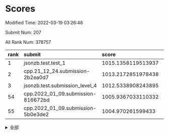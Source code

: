 # Scores

Modified Time: 2022-03-19 03:26:48

Submit Num: 207

All Rank Num: 378757

| rank |               submit               |       score        |       sigma        | pk_num |
| :--- | :--------------------------------- | :----------------- | :----------------- | :----- |
| 1    | jsonzb.test.test_1                 | 1015.1358119513937 | 0.8476192019626807 | 7322   |
| 2    | cpp.21_12_24.submission-2b2ea0d7   | 1013.2172851978438 | 0.7802512976508528 | 7319   |
| 3    | jsonzb.test.submission_level_4     | 1012.5338908243895 | 0.7985543053873037 | 7320   |
| 54   | cpp.2022_01_09.submission-816672bd | 1005.9367033110332 | 0.740590266199727  | 7320   |
| 55   | cpp.2022_01_09.submission-5b0e3de2 | 1004.970261599433  | 0.7188030786325933 | 7315   |


<details>
<summary>全部</summary>

| rank |                 submit                 |       score        |       sigma        | pk_num |
| :--- | :------------------------------------- | :----------------- | :----------------- | :----- |
| 1    | jsonzb.test.test_1                     | 1015.1358119513937 | 0.8476192019626807 | 7322   |
| 2    | cpp.21_12_24.submission-2b2ea0d7       | 1013.2172851978438 | 0.7802512976508528 | 7319   |
| 3    | jsonzb.test.submission_level_4         | 1012.5338908243895 | 0.7985543053873037 | 7320   |
| 4    | gobigger.level_3.submission_level_3_24 | 1012.3638055620183 | 0.7558092568721935 | 7324   |
| 5    | gobigger.level_3.submission_level_3_33 | 1011.9149695655949 | 0.7556785929727932 | 7323   |
| 6    | gobigger.level_3.submission_level_3_36 | 1011.8748460777771 | 0.7774856143338174 | 7316   |
| 7    | gobigger.level_3.submission_level_3_14 | 1011.7227831658514 | 0.7853086662359242 | 7320   |
| 8    | gobigger.level_3.submission_level_3_37 | 1011.4953996319817 | 0.7676942839227209 | 7316   |
| 9    | gobigger.level_3.submission_level_3_0  | 1011.2395063021718 | 0.7533999900308149 | 7320   |
| 10   | gobigger.level_3.submission_level_3_25 | 1011.06206947311   | 0.755415795632206  | 7320   |
| 11   | gobigger.level_3.submission_level_3_16 | 1010.9518770742555 | 0.7761129122112725 | 7319   |
| 12   | gobigger.level_3.submission_level_3_11 | 1010.8039496426211 | 0.7704765043779969 | 7312   |
| 13   | gobigger.level_3.submission_level_3_39 | 1010.6935414541838 | 0.7875777519950109 | 7323   |
| 14   | gobigger.level_3.submission_level_3_3  | 1010.6450191653354 | 0.7858162148966134 | 7320   |
| 15   | gobigger.level_3.submission_level_3_38 | 1010.6310666745684 | 0.7663963639949117 | 7316   |
| 16   | gobigger.level_3.submission_level_3_18 | 1010.5777970833642 | 0.7500554944956588 | 7320   |
| 17   | gobigger.level_3.submission_level_3_7  | 1010.4328187668655 | 0.7614164147110388 | 7323   |
| 18   | gobigger.level_3.submission_level_3_20 | 1010.399985761912  | 0.7696724439785546 | 7320   |
| 19   | gobigger.level_3.submission_level_3_23 | 1010.396690376004  | 0.7547602251951419 | 7320   |
| 20   | gobigger.level_3.submission_level_3_46 | 1010.3444404355362 | 0.7465952825191151 | 7315   |
| 21   | gobigger.level_3.submission_level_3_22 | 1010.3059109877198 | 0.7484450795908366 | 7317   |
| 22   | gobigger.level_3.submission_level_3_40 | 1010.2807253311049 | 0.7690999371627417 | 7321   |
| 23   | gobigger.level_3.submission_level_3_28 | 1010.2780612157529 | 0.7742144308260276 | 7318   |
| 24   | gobigger.level_3.submission_level_3_44 | 1010.2396815913136 | 0.778609556018965  | 7321   |
| 25   | gobigger.level_3.submission_level_3_1  | 1010.2139110624589 | 0.7643153189162946 | 7318   |
| 26   | gobigger.level_3.submission_level_3_47 | 1010.1940516929347 | 0.7731342140869839 | 7314   |
| 27   | gobigger.level_3.submission_level_3_45 | 1010.1839390661326 | 0.7472034124286482 | 7320   |
| 28   | gobigger.level_3.submission_level_3_17 | 1010.1818501842849 | 0.768352051481997  | 7316   |
| 29   | gobigger.level_3.submission_level_3_42 | 1010.0946321437616 | 0.7463829272590973 | 7317   |
| 30   | gobigger.level_3.submission_level_3_26 | 1010.0510978463026 | 0.7617009099450643 | 7321   |
| 31   | gobigger.level_3.submission_level_3_27 | 1009.9756853143372 | 0.7495627485425855 | 7320   |
| 32   | gobigger.level_3.submission_level_3_6  | 1009.9755296359452 | 0.7528690439428235 | 7321   |
| 33   | gobigger.level_3.submission_level_3_10 | 1009.9493289711154 | 0.7564348913876813 | 7316   |
| 34   | gobigger.level_3.submission_level_3_21 | 1009.8835287759964 | 0.7443542203975444 | 7318   |
| 35   | gobigger.level_3.submission_level_3_29 | 1009.7710611618734 | 0.762327270869851  | 7320   |
| 36   | gobigger.level_3.submission_level_3_35 | 1009.7595382442273 | 0.7552022530623101 | 7323   |
| 37   | gobigger.level_3.submission_level_3_49 | 1009.7125762892066 | 0.7548718022320152 | 7323   |
| 38   | gobigger.level_3.submission_level_3_30 | 1009.7076925198753 | 0.7519671219522324 | 7320   |
| 39   | gobigger.level_3.submission_level_3_48 | 1009.6791863207937 | 0.7587603810923874 | 7318   |
| 40   | gobigger.level_3.submission_level_3_31 | 1009.6747692107438 | 0.7603247993202163 | 7322   |
| 41   | gobigger.level_3.submission_level_3_9  | 1009.6071893783383 | 0.7630512874740479 | 7317   |
| 42   | gobigger.level_3.submission_level_3_8  | 1009.5774388365734 | 0.7371061111068011 | 7314   |
| 43   | gobigger.level_3.submission_level_3_2  | 1009.5723815990565 | 0.7518024810000604 | 7318   |
| 44   | gobigger.level_3.submission_level_3_5  | 1009.5280822518997 | 0.7716125770229901 | 7318   |
| 45   | gobigger.level_3.submission_level_3_15 | 1009.4231761244662 | 0.7507043112745229 | 7321   |
| 46   | gobigger.level_3.submission_level_3_43 | 1009.2907775504992 | 0.7544560921953687 | 7313   |
| 47   | gobigger.level_3.submission_level_3_13 | 1009.241832208233  | 0.7522107677598372 | 7316   |
| 48   | gobigger.level_3.submission_level_3_41 | 1008.9982485745112 | 0.7282088982138716 | 7316   |
| 49   | gobigger.level_3.submission_level_3_34 | 1008.8314355774652 | 0.743939215455075  | 7322   |
| 50   | gobigger.level_3.submission_level_3_32 | 1008.820184214252  | 0.7470771576235823 | 7321   |
| 51   | gobigger.level_3.submission_level_3_12 | 1008.8095121793684 | 0.7338395317535559 | 7321   |
| 52   | gobigger.level_3.submission_level_3_4  | 1008.7767573363909 | 0.7405615103827228 | 7321   |
| 53   | gobigger.level_3.submission_level_3_19 | 1008.7160521764923 | 0.7472016252184438 | 7316   |
| 54   | cpp.2022_01_09.submission-816672bd     | 1005.9367033110332 | 0.740590266199727  | 7320   |
| 55   | cpp.2022_01_09.submission-5b0e3de2     | 1004.970261599433  | 0.7188030786325933 | 7315   |
| 56   | gobigger.level_1.submission_level_1_5  | 1004.9151131140707 | 0.7272417206317408 | 7319   |
| 57   | gobigger.level_1.submission_level_1_45 | 1004.7563202431037 | 0.7174879837847774 | 7323   |
| 58   | gobigger.level_1.submission_level_1_22 | 1004.7536870836378 | 0.7271393140959141 | 7322   |
| 59   | gobigger.level_1.submission_level_1_32 | 1004.7174484179118 | 0.7260565282922508 | 7320   |
| 60   | gobigger.level_1.submission_level_1_36 | 1004.4476533266796 | 0.7130785770846269 | 7317   |
| 61   | gobigger.level_1.submission_level_1_46 | 1004.3425700642421 | 0.7147729609514949 | 7322   |
| 62   | gobigger.level_1.submission_level_1_37 | 1004.1968390331791 | 0.7132161294603314 | 7320   |
| 63   | gobigger.level_1.submission_level_1_2  | 1004.1876350009867 | 0.7150502723805192 | 7318   |
| 64   | gobigger.level_1.submission_level_1_21 | 1004.1863672628796 | 0.7194628994708587 | 7319   |
| 65   | gobigger.level_1.submission_level_1_34 | 1003.9635647276681 | 0.7214524058456194 | 7319   |
| 66   | gobigger.level_1.submission_level_1_35 | 1003.9609977786039 | 0.7194775631875138 | 7318   |
| 67   | gobigger.level_1.submission_level_1_15 | 1003.9501657316745 | 0.7127401283245735 | 7319   |
| 68   | gobigger.level_1.submission_level_1_28 | 1003.8979950336898 | 0.7254202576547317 | 7314   |
| 69   | gobigger.level_1.submission_level_1_26 | 1003.8199503618024 | 0.7315626012231722 | 7322   |
| 70   | gobigger.level_1.submission_level_1_49 | 1003.780743472342  | 0.720878891107225  | 7315   |
| 71   | gobigger.level_1.submission_level_1_10 | 1003.7350987753601 | 0.7311239731498823 | 7317   |
| 72   | gobigger.level_1.submission_level_1_40 | 1003.725813656664  | 0.7142711216641512 | 7316   |
| 73   | gobigger.level_1.submission_level_1_18 | 1003.7242266690693 | 0.7131473934443243 | 7313   |
| 74   | gobigger.level_1.submission_level_1_17 | 1003.7068494153921 | 0.719863345698782  | 7314   |
| 75   | gobigger.level_1.submission_level_1_14 | 1003.6714439931475 | 0.7109567292575886 | 7319   |
| 76   | gobigger.level_1.submission_level_1_8  | 1003.6637895943054 | 0.7291951347178834 | 7316   |
| 77   | gobigger.level_1.submission_level_1_19 | 1003.641297410085  | 0.7202702015965875 | 7316   |
| 78   | gobigger.level_1.submission_level_1_20 | 1003.607473133725  | 0.7375726511647432 | 7318   |
| 79   | gobigger.level_1.submission_level_1_43 | 1003.598961475151  | 0.7215600183349088 | 7321   |
| 80   | gobigger.level_1.submission_level_1_44 | 1003.5888542474225 | 0.7148705300024232 | 7319   |
| 81   | gobigger.level_1.submission_level_1_9  | 1003.5050397291461 | 0.7078054962544927 | 7323   |
| 82   | gobigger.level_1.submission_level_1_30 | 1003.383640361675  | 0.7202632602770899 | 7317   |
| 83   | gobigger.level_1.submission_level_1_39 | 1003.3128034337631 | 0.7373554353321671 | 7324   |
| 84   | gobigger.level_1.submission_level_1_3  | 1003.2757132581443 | 0.7222743598615587 | 7321   |
| 85   | gobigger.level_1.submission_level_1_12 | 1003.1880964617342 | 0.7206154527741572 | 7314   |
| 86   | gobigger.level_1.submission_level_1_33 | 1003.168554616183  | 0.7172318004787633 | 7320   |
| 87   | gobigger.level_1.submission_level_1_47 | 1003.1043022519427 | 0.7076871706155033 | 7317   |
| 88   | gobigger.level_1.submission_level_1_48 | 1003.0920747752898 | 0.7192866924338239 | 7321   |
| 89   | gobigger.level_1.submission_level_1_25 | 1003.0214284091331 | 0.725398286332706  | 7311   |
| 90   | gobigger.level_1.submission_level_1_41 | 1002.923655755515  | 0.7274061355358552 | 7320   |
| 91   | gobigger.level_1.submission_level_1_27 | 1002.8961624037811 | 0.7115753127232631 | 7320   |
| 92   | gobigger.level_1.submission_level_1_11 | 1002.8824783085934 | 0.708481634213774  | 7318   |
| 93   | gobigger.level_1.submission_level_1_7  | 1002.8813684142613 | 0.7107374499220159 | 7321   |
| 94   | gobigger.level_1.submission_level_1_16 | 1002.7613299351071 | 0.7228518293345536 | 7321   |
| 95   | gobigger.level_1.submission_level_1_0  | 1002.7542903587148 | 0.7191668977279829 | 7322   |
| 96   | gobigger.level_1.submission_level_1_1  | 1002.754195508394  | 0.7228268908166883 | 7320   |
| 97   | gobigger.level_1.submission_level_1_23 | 1002.6592816433331 | 0.7142627381452109 | 7316   |
| 98   | gobigger.level_1.submission_level_1_6  | 1002.6426206962417 | 0.7125370494809219 | 7326   |
| 99   | gobigger.level_1.submission_level_1_29 | 1002.5945398882594 | 0.7204090917126496 | 7320   |
| 100  | gobigger.level_1.submission_level_1_24 | 1002.5922226832531 | 0.7221229425693698 | 7321   |
| 101  | gobigger.level_1.submission_level_1_42 | 1002.4833217959798 | 0.7148712961062098 | 7319   |
| 102  | gobigger.level_1.submission_level_1_38 | 1002.3834786189356 | 0.7193102823363934 | 7315   |
| 103  | gobigger.level_1.submission_level_1_31 | 1002.3817944671872 | 0.7187696088576279 | 7317   |
| 104  | gobigger.level_1.submission_level_1_13 | 1002.2730180412563 | 0.7185547618736833 | 7320   |
| 105  | gobigger.level_1.submission_level_1_4  | 1001.9876504467893 | 0.709090403535905  | 7318   |
| 106  | gobigger.random.submission_random_0    | 997.3323730405343  | 0.7129273444219465 | 7320   |
| 107  | gobigger.random.submission_random_49   | 997.256699827508   | 0.7049078828444599 | 7320   |
| 108  | gobigger.random.submission_random_42   | 997.1558793868835  | 0.7137598469583794 | 7320   |
| 109  | gobigger.random.submission_random_5    | 997.1476949346797  | 0.7036901983950716 | 7321   |
| 110  | gobigger.random.submission_random_6    | 996.7761066992647  | 0.7220517563994366 | 7315   |
| 111  | gobigger.random.submission_random_2    | 996.6914516586619  | 0.7325269418630591 | 7318   |
| 112  | gobigger.random.submission_random_23   | 996.6255740113223  | 0.7057471547937318 | 7322   |
| 113  | gobigger.random.submission_random_27   | 996.5878243070788  | 0.7197925050639915 | 7322   |
| 114  | gobigger.random.submission_random_48   | 996.4930149755073  | 0.7160885403199303 | 7314   |
| 115  | gobigger.random.submission_random_40   | 996.4074170591811  | 0.7050537768061341 | 7316   |
| 116  | gobigger.random.submission_random_11   | 996.2965701247323  | 0.7064866316545864 | 7317   |
| 117  | gobigger.random.submission_random_36   | 996.2878773568515  | 0.7026730020872005 | 7318   |
| 118  | gobigger.random.submission_random_34   | 996.2754153716675  | 0.7102962194144156 | 7315   |
| 119  | gobigger.random.submission_random_3    | 996.2659081377672  | 0.7189365325878374 | 7324   |
| 120  | gobigger.random.submission_random_9    | 996.2242901779446  | 0.7201971307123657 | 7316   |
| 121  | gobigger.random.submission_random_28   | 996.2188822849067  | 0.7145896687962472 | 7318   |
| 122  | gobigger.random.submission_random_26   | 996.2016650335306  | 0.7128888762747728 | 7320   |
| 123  | gobigger.random.submission_random_43   | 996.1792063062464  | 0.7097216222792271 | 7322   |
| 124  | gobigger.random.submission_random_15   | 996.1701852935213  | 0.7186313870466458 | 7315   |
| 125  | gobigger.random.submission_random_32   | 996.1478240719732  | 0.721834231070581  | 7318   |
| 126  | gobigger.random.submission_random_7    | 996.0869767230433  | 0.7016231542714059 | 7317   |
| 127  | gobigger.random.submission_random_39   | 995.9246972703003  | 0.714588842564273  | 7319   |
| 128  | gobigger.random.submission_random_44   | 995.8155701156298  | 0.7173072711582563 | 7325   |
| 129  | gobigger.random.submission_random_37   | 995.8104165320206  | 0.7049697250066288 | 7319   |
| 130  | gobigger.random.submission_random_10   | 995.8075680386995  | 0.7188412048891147 | 7316   |
| 131  | gobigger.random.submission_random_18   | 995.8061784782144  | 0.698936785298959  | 7321   |
| 132  | gobigger.random.submission_random_16   | 995.784111181571   | 0.7153485963004939 | 7320   |
| 133  | gobigger.random.submission_random_20   | 995.7698708964814  | 0.7354152813056866 | 7320   |
| 134  | gobigger.random.submission_random_12   | 995.7594160278053  | 0.6978029487520346 | 7318   |
| 135  | gobigger.random.submission_random_31   | 995.7188303723295  | 0.723252494093617  | 7321   |
| 136  | gobigger.random.submission_random_33   | 995.7082390176342  | 0.7141753724496686 | 7321   |
| 137  | gobigger.random.submission_random_4    | 995.6674335179472  | 0.7170346913262962 | 7317   |
| 138  | gobigger.random.submission_random_25   | 995.6654057772752  | 0.7232836909651814 | 7317   |
| 139  | gobigger.random.submission_random_45   | 995.6430699811914  | 0.7023681347346539 | 7318   |
| 140  | gobigger.random.submission_random_47   | 995.597577944698   | 0.708546513974865  | 7314   |
| 141  | gobigger.random.submission_random_13   | 995.5822548878317  | 0.7053877297295024 | 7322   |
| 142  | gobigger.random.submission_random_21   | 995.5429942752239  | 0.7118457404119314 | 7325   |
| 143  | gobigger.random.submission_random_22   | 995.4894781836164  | 0.712936465091657  | 7321   |
| 144  | gobigger.random.submission_random_29   | 995.4670226666015  | 0.7280188944122429 | 7320   |
| 145  | gobigger.random.submission_random_8    | 995.4568286197461  | 0.7211860524499588 | 7321   |
| 146  | gobigger.random.submission_random_24   | 995.4122252644644  | 0.7319076582612427 | 7320   |
| 147  | gobigger.random.submission_random_30   | 995.3521571890515  | 0.7194171679471312 | 7318   |
| 148  | gobigger.random.submission_random_1    | 995.3234419728345  | 0.7087469959810654 | 7316   |
| 149  | gobigger.random.submission_random_46   | 995.3081042957803  | 0.7290423337105424 | 7322   |
| 150  | gobigger.random.submission_random_38   | 995.2725131227922  | 0.7171531855015029 | 7320   |
| 151  | gobigger.random.submission_random_14   | 994.9914590838428  | 0.716078454771156  | 7314   |
| 152  | gobigger.random.submission_random_35   | 994.9398348281327  | 0.7103193553693058 | 7316   |
| 153  | gobigger.random.submission_random_17   | 994.9116049429177  | 0.7107762862447854 | 7315   |
| 154  | gobigger.random.submission_random_41   | 994.6679055142636  | 0.7162274994457916 | 7317   |
| 155  | gobigger.random.submission_random_19   | 993.8828131068831  | 0.7333223990992095 | 7322   |
| 156  | gobigger.level_2.submission_level_2_0  | 993.3957579490523  | 0.71773266754022   | 7323   |
| 157  | gobigger.level_2.submission_level_2_14 | 993.2698575459722  | 0.7386001968956916 | 7318   |
| 158  | gobigger.level_2.submission_level_2_10 | 992.8539878772758  | 0.7346332400742548 | 7317   |
| 159  | gobigger.level_2.submission_level_2_6  | 992.8505439817432  | 0.7470037472020308 | 7318   |
| 160  | gobigger.level_2.submission_level_2_37 | 992.76213230144    | 0.7377566671847388 | 7320   |
| 161  | gobigger.level_2.submission_level_2_26 | 992.5748661905716  | 0.7317810641087756 | 7318   |
| 162  | gobigger.level_2.submission_level_2_48 | 992.555822975933   | 0.7626119571593799 | 7322   |
| 163  | gobigger.level_2.submission_level_2_46 | 992.5477213310056  | 0.7488636063805435 | 7318   |
| 164  | gobigger.level_2.submission_level_2_34 | 992.4213246147112  | 0.7389820936067218 | 7317   |
| 165  | gobigger.level_2.submission_level_2_16 | 992.4033074726157  | 0.7534465361992969 | 7317   |
| 166  | gobigger.level_2.submission_level_2_44 | 992.3723373690476  | 0.7750416510958833 | 7312   |
| 167  | gobigger.level_2.submission_level_2_43 | 992.3297452804807  | 0.7319251664610552 | 7322   |
| 168  | gobigger.level_2.submission_level_2_24 | 992.3132203992084  | 0.7421390999022623 | 7318   |
| 169  | gobigger.level_2.submission_level_2_41 | 992.2593076423426  | 0.7382992625163689 | 7315   |
| 170  | gobigger.level_2.submission_level_2_42 | 992.2478843966489  | 0.752031016767807  | 7315   |
| 171  | gobigger.level_2.submission_level_2_32 | 992.2243489035487  | 0.7573671454545985 | 7322   |
| 172  | gobigger.level_2.submission_level_2_2  | 992.2179454761247  | 0.7351550105488076 | 7320   |
| 173  | gobigger.level_2.submission_level_2_17 | 992.1662071622818  | 0.7714285827182576 | 7318   |
| 174  | gobigger.level_2.submission_level_2_19 | 992.1314618071492  | 0.7358564168986327 | 7324   |
| 175  | gobigger.level_2.submission_level_2_47 | 992.1210521615011  | 0.7527202443616192 | 7316   |
| 176  | gobigger.level_2.submission_level_2_36 | 992.0986745895704  | 0.7346279038006729 | 7322   |
| 177  | gobigger.level_2.submission_level_2_31 | 992.0939149159786  | 0.7759746069430606 | 7318   |
| 178  | gobigger.level_2.submission_level_2_11 | 992.0804810128913  | 0.7449558571050869 | 7317   |
| 179  | gobigger.level_2.submission_level_2_39 | 992.0706024251909  | 0.7397591438673814 | 7318   |
| 180  | gobigger.level_2.submission_level_2_15 | 992.0137385282452  | 0.7503255223307915 | 7321   |
| 181  | gobigger.level_2.submission_level_2_25 | 991.9391975870353  | 0.7382041209733918 | 7322   |
| 182  | gobigger.level_2.submission_level_2_5  | 991.8766370752097  | 0.7421493609623127 | 7319   |
| 183  | gobigger.level_2.submission_level_2_49 | 991.8160410648637  | 0.7396388657941159 | 7322   |
| 184  | gobigger.level_2.submission_level_2_18 | 991.804803711683   | 0.761269647986933  | 7310   |
| 185  | gobigger.level_2.submission_level_2_33 | 991.6416302071324  | 0.734355898213663  | 7324   |
| 186  | gobigger.level_2.submission_level_2_21 | 991.6339433090577  | 0.7521698027286534 | 7317   |
| 187  | gobigger.level_2.submission_level_2_13 | 991.6300329350203  | 0.7295767531121249 | 7316   |
| 188  | gobigger.level_2.submission_level_2_30 | 991.5994182742475  | 0.7396049697276674 | 7317   |
| 189  | gobigger.level_2.submission_level_2_35 | 991.5944950856344  | 0.7416243845192981 | 7317   |
| 190  | gobigger.level_2.submission_level_2_40 | 991.5871945131157  | 0.7696078979842716 | 7321   |
| 191  | gobigger.level_2.submission_level_2_1  | 991.4994773716974  | 0.7344267077665754 | 7319   |
| 192  | gobigger.level_2.submission_level_2_45 | 991.4917771542339  | 0.741547178697264  | 7323   |
| 193  | gobigger.level_2.submission_level_2_29 | 991.3964087953277  | 0.7416248146397283 | 7319   |
| 194  | gobigger.level_2.submission_level_2_9  | 991.3553696596504  | 0.7553361702720963 | 7324   |
| 195  | gobigger.level_2.submission_level_2_22 | 991.3325443864786  | 0.7589299252960149 | 7322   |
| 196  | gobigger.level_2.submission_level_2_28 | 991.3019348674338  | 0.7711143269886347 | 7322   |
| 197  | gobigger.level_2.submission_level_2_38 | 991.2645446186085  | 0.7544981470263319 | 7320   |
| 198  | gobigger.level_2.submission_level_2_27 | 991.2620618484957  | 0.7413868647168401 | 7322   |
| 199  | gobigger.level_2.submission_level_2_20 | 991.1584065472427  | 0.7601211519289581 | 7321   |
| 200  | gobigger.level_2.submission_level_2_4  | 991.028543673484   | 0.7568884039848337 | 7322   |
| 201  | gobigger.level_2.submission_level_2_7  | 991.0167713838545  | 0.7538083502660479 | 7325   |
| 202  | gobigger.level_2.submission_level_2_23 | 990.8909760611359  | 0.7783092685752913 | 7320   |
| 203  | gobigger.level_2.submission_level_2_12 | 990.6841117849211  | 0.7638920073446251 | 7320   |
| 204  | gobigger.level_2.submission_level_2_3  | 990.1237694122373  | 0.7481577980771753 | 7318   |
| 205  | gobigger.level_2.submission_level_2_8  | 989.6049895648947  | 0.7700236446994224 | 7321   |
| 206  | gobigger.none.submission_none_0        | 977.427476512655   | 1.3733575826446958 | 7317   |
| 207  | gobigger.none.submission_none_1        | 974.7461636760402  | 1.5593644387051837 | 7323   |

</details>